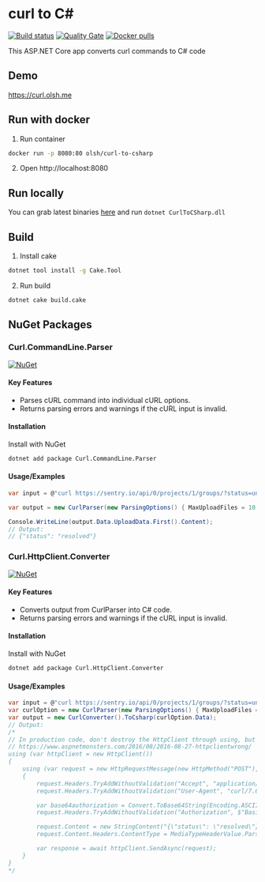 # curl to C#
[![Build status](https://ci.appveyor.com/api/projects/status/rfdgvqb9x0dwddy8?svg=true)](https://ci.appveyor.com/project/olsh/curl-to-csharp)
[![Quality Gate](https://sonarcloud.io/api/project_badges/measure?project=curl-to-csharp&metric=alert_status)](https://sonarcloud.io/dashboard?id=curl-to-csharp)
[![Docker pulls](https://img.shields.io/docker/pulls/olsh/curl-to-csharp)](https://hub.docker.com/r/olsh/curl-to-csharp)

This ASP.NET Core app converts curl commands to C# code

## Demo

https://curl.olsh.me

## Run with docker

1. Run container

```bash
docker run -p 8080:80 olsh/curl-to-csharp
```

2. Open http://localhost:8080

## Run locally

You can grab latest binaries [here](https://ci.appveyor.com/project/olsh/curl-to-csharp/build/artifacts) and run `dotnet CurlToCSharp.dll`

## Build

1. Install cake

```bash
dotnet tool install -g Cake.Tool
```

2. Run build

```bash
dotnet cake build.cake
```

## NuGet Packages
### Curl.CommandLine.Parser
[![NuGet](https://img.shields.io/nuget/v/Curl.CommandLine.Parser.svg)](https://www.nuget.org/packages/Curl.CommandLine.Parser/)

#### Key Features
- Parses cURL command into individual cURL options.
- Returns parsing errors and warnings if the cURL input is invalid.

#### Installation
Install with NuGet
```cmd
dotnet add package Curl.CommandLine.Parser
```

#### Usage/Examples
```c#
var input = @"curl https://sentry.io/api/0/projects/1/groups/?status=unresolved -d '{""status"": ""resolved""}' -H 'Content-Type: application/json' -u 'username:password' -H 'Accept: application/json' -H 'User-Agent: curl/7.60.0'";

var output = new CurlParser(new ParsingOptions() { MaxUploadFiles = 10 }).Parse(input);

Console.WriteLine(output.Data.UploadData.First().Content);
// Output:
// {"status": "resolved"}
```

### Curl.HttpClient.Converter
[![NuGet](https://img.shields.io/nuget/v/Curl.HttpClient.Converter.svg)](https://www.nuget.org/packages/Curl.HttpClient.Converter/)
#### Key Features
- Converts output from CurlParser into C# code.
- Returns parsing errors and warnings if the cURL input is invalid.

#### Installation
Install with NuGet
```cmd
dotnet add package Curl.HttpClient.Converter
```

#### Usage/Examples
```c#
var input = @"curl https://sentry.io/api/0/projects/1/groups/?status=unresolved -d '{""status"": ""resolved""}' -H 'Content-Type: application/json' -u 'username:password' -H 'Accept: application/json' -H 'User-Agent: curl/7.60.0'";
var curlOption = new CurlParser(new ParsingOptions() { MaxUploadFiles = 10 }).Parse(input);
var output = new CurlConverter().ToCsharp(curlOption.Data);
// Output:
/*
// In production code, don't destroy the HttpClient through using, but better reuse an existing instance
// https://www.aspnetmonsters.com/2016/08/2016-08-27-httpclientwrong/
using (var httpClient = new HttpClient())
{
    using (var request = new HttpRequestMessage(new HttpMethod("POST"), "https://sentry.io/api/0/projects/1/groups/?status=unresolved"))
    {
        request.Headers.TryAddWithoutValidation("Accept", "application/json");
        request.Headers.TryAddWithoutValidation("User-Agent", "curl/7.60.0");

        var base64authorization = Convert.ToBase64String(Encoding.ASCII.GetBytes("username:password"));
        request.Headers.TryAddWithoutValidation("Authorization", $"Basic {base64authorization}");

        request.Content = new StringContent("{\"status\": \"resolved\"}");
        request.Content.Headers.ContentType = MediaTypeHeaderValue.Parse("application/json");

        var response = await httpClient.SendAsync(request);
    }
}
*/
```
